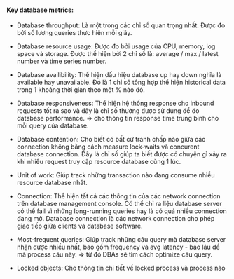 #### Key database metrics:

* Database throughput:
Là một trong các chỉ số quan trọng nhất.
Được đo bởi số lượng queries thực hiện mỗi giây.

* Database resource usage:
Được đo bởi usage của CPU, memory, log space và storage.
Được thể hiện bởi 2 chỉ số là: average / max / latest number và time series number.

* Database availibility:
Thể hiện dấu hiệu database up hay down nghĩa là available hay unavailable.
Đó là 1 chỉ số tổng hợp thể hiện historical data trong 1 khoảng thời gian theo một % nào đó.

* Database responsiveness:
Thể hiện hệ thống response cho inbound requests tốt ra sao và đây là chỉ số thường được sử dụng để đo database performance.
=> cho thông tin response time trung bình cho mỗi query của database.

* Database contention:
Cho biết có bất cứ tranh chấp nào giữa các connection không bằng cách measure lock-waits và concurent database connection.
Đây là chỉ số giúp ta biết được có chuyện gì xảy ra khi nhiều request truy cập resource database cùng 1 lúc.

* Unit of work:
Giúp track những transaction nào đang consume nhiều resource database nhất.

* Connection:
Thể hiện tất cả các thông tin của các network connection trên database management console.
Có thể chỉ ra liệu database server có thể fail vì những long-running queries hay là có quá nhiều connection đang mở.
Database connection là các network connection cho phép giao tiếp giữa clients và database software.

* Most-frequent queries:
Giúp track những câu query mà database server nhận được nhiều nhất, bao gồm frequency và avg latency - bao lâu để mà process câu này.
=> từ đó DBAs sẽ tìm cách optimize câu query.

* Locked objects:
Cho thông tin chi tiết về locked process và process nào 
